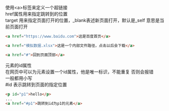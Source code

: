 使用\<a>标签来定义一个超链接  
href属性用来指定跳转到的位置  
target 用来指定页面打开的位置，_blank表述新页面打开，默认是_self 意思是当前页面打开  
```html
<a href="https://www.baidu.com">这是百度首页</a>
```
```html
<a href="模拟数据.xlsx">这是一个内部文件路径，点击以后会下载</a>
```
```html
<a href="#">回到页面顶部</a>
```

元素的id属性  
在网页中可以为元素设置一个id属性，他是唯一标识，不能重复 否则会报错  
一般都用小写  
#id 表示跳转到页面的指定位置  
```html
<p id="p1">hello</p>
...
<a href="#p1">跳转到id为p1的元素</a>
```
